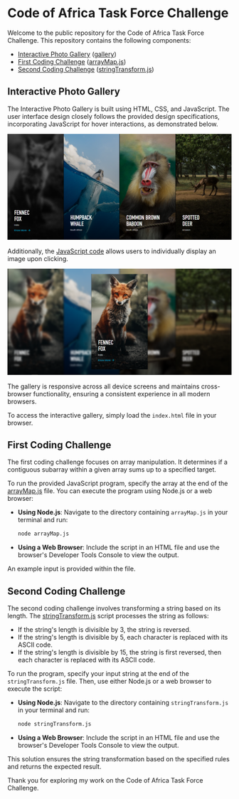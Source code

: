 # Code of Africa Task Force Challenge

Welcome to the public repository for the Code of Africa Task Force Challenge. This repository contains the following components:

- [Interactive Photo Gallery](#interactive-photo-gallery) ([gallery](gallery))
- [First Coding Challenge](#first-coding-challenge) ([arrayMap.js](Challenges/arrayMap.js))
- [Second Coding Challenge](#second-coding-challenge) ([stringTransform.js](Challenges/stringTransform.js))

## Interactive Photo Gallery
The Interactive Photo Gallery is built using HTML, CSS, and JavaScript. The user interface design closely follows the provided design specifications, incorporating JavaScript for hover interactions, as demonstrated below.

![hover demo](readme_assets/hover.png)

Additionally, the [JavaScript code](gallery/scripts/index.js) allows users to individually display an image upon clicking.

![display demo](readme_assets/display.png)

The gallery is responsive across all device screens and maintains cross-browser functionality, ensuring a consistent experience in all modern browsers.

To access the interactive gallery, simply load the `index.html` file in your browser.

## First Coding Challenge
The first coding challenge focuses on array manipulation. It determines if a contiguous subarray within a given array sums up to a specified target. 

To run the provided JavaScript program, specify the array at the end of the [arrayMap.js](Challenges/arrayMap.js) file. You can execute the program using Node.js or a web browser:

- **Using Node.js**: Navigate to the directory containing `arrayMap.js` in your terminal and run:
  ```sh
  node arrayMap.js
  ```
- **Using a Web Browser**: Include the script in an HTML file and use the browser's Developer Tools Console to view the output.

An example input is provided within the file.

## Second Coding Challenge
The second coding challenge involves transforming a string based on its length. The [stringTransform.js](Challenges/stringTransform.js) script processes the string as follows:

- If the string's length is divisible by 3, the string is reversed.
- If the string's length is divisible by 5, each character is replaced with its ASCII code.
- If the string's length is divisible by 15, the string is first reversed, then each character is replaced with its ASCII code.

To run the program, specify your input string at the end of the `stringTransform.js` file. Then, use either Node.js or a web browser to execute the script:

- **Using Node.js**: Navigate to the directory containing `stringTransform.js` in your terminal and run:
  ```sh
  node stringTransform.js
  ```
- **Using a Web Browser**: Include the script in an HTML file and use the browser's Developer Tools Console to view the output.

This solution ensures the string transformation based on the specified rules and returns the expected result.

Thank you for exploring my work on the Code of Africa Task Force Challenge.
